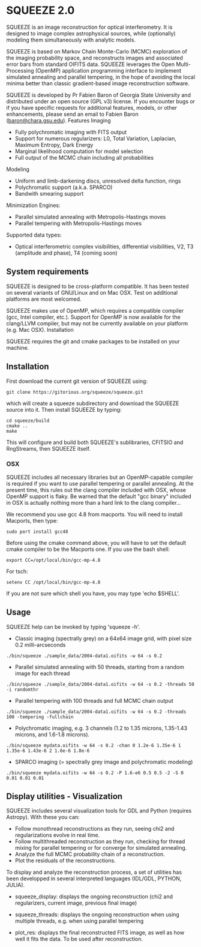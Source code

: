 # SQUEEZE 2.0 

SQUEEZE is an image reconstruction for optical interferometry. It is designed to image complex astrophysical sources, while (optionally) modeling them simultaneously with analytic models.

SQUEEZE is based on Markov Chain Monte-Carlo (MCMC) exploration of the imaging probability space, and reconstructs images and associated error bars from standard OIFITS data. SQUEEZE leverages the Open Multi-Processing (OpenMP) application programming interface to implement simulated annealing and parallel tempering, in the hope of avoiding the local minima better than classic gradient-based image reconstruction software.

SQUEEZE is developed by Pr Fabien Baron of Georgia State University and distributed under an open source (GPL v3) license. If you encounter bugs or if you have specific requests for additional features, models, or other enhancements, please send an email to Fabien Baron (baron@chara.gsu.edu).
Features
Imaging

* Fully polychromatic imaging with FITS output
*    Support for numerous regularizers: L0, Total Variation, Laplacian, Maximum Entropy, Dark Energy
*    Marginal likelihood computation for model selection
*    Full output of the MCMC chain including all probabilities

Modeling

*    Uniform and limb-darkening discs, unresolved delta function, rings
*    Polychromatic support (a.k.a. SPARCO)
*    Bandwith smearing support

Minimization Engines:

*    Parallel simulated annealing with Metropolis-Hastings moves
*    Parallel tempering with Metropolis-Hastings moves

Supported data types:

*   Optical interferometric complex visibilities, differential visibilities, V2, T3 (amplitude and phase), T4 (coming soon)

## System requirements

SQUEEZE is designed to be cross-platform compatible. It has been tested on several variants of GNU/Linux and on Mac OSX. Test on additional platforms are most welcomed.

SQUEEZE makes use of OpenMP, which requires a compatible compiler (gcc, Intel compiler, etc.). Support for OpenMP is now available for the clang/LLVM compiler, but may not be currently available on your platform (e.g. Mac OSX).
Installation

SQUEEZE requires the git and cmake packages to be installed on your machine.

## Installation

First download the current git version of SQUEEZE using:
```
git clone https://gitorious.org/squeeze/squeeze.git
```
which will create a squeeze subdirectory and download the SQUEEZE source into it.
Then install SQUEEZE by typing:
```
cd squeeze/build
cmake ..
make
```
This will configure and build both SQUEEZE's sublibraries, CFITSIO and RngStreams, then SQUEEZE itself.


### OSX

SQUEEZE includes all necessary libraries but an OpenMP-capable
compiler is required if you want to use parallel tempering or parallel
annealing. At the present time, this rules out the clang compiler included with
OSX, whose OpenMP support is flaky. Be warned that the default "gcc
binary" included in OSX is actually nothing more than a hard link to the clang compiler...

We recommend you use gcc 4.8 from macports. You will need to install Macports, then type:
```
sudo port install gcc48
```

Before using the cmake command above, you will have to set the default
cmake compiler to be the Macports one. If you use the bash shell:
```
export CC=/opt/local/bin/gcc-mp-4.8
```
For tsch:
```
setenv CC /opt/local/bin/gcc-mp-4.8
```
If you are not sure which shell you have, you may type 'echo $SHELL'.

## Usage

SQUEEZE help can be invoked by typing 'squeeze -h'.

*    Classic imaging (spectrally grey) on a 64x64 image grid, with pixel size 0.2 milli-arcseconds
```
./bin/squeeze ./sample_data/2004-data1.oifits -w 64 -s 0.2
```
*    Parallel simulated annealing with 50 threads, starting from a random image for each thread
```
./bin/squeeze ./sample_data/2004-data1.oifits -w 64 -s 0.2 -threads 50 -i randomthr
```
*    Parallel tempering with 100 threads and full MCMC chain output
```
./bin/squeeze ./sample_data/2004-data1.oifits -w 64 -s 0.2 -threads 100 -tempering -fullchain
```
*    Polychromatic imaging, e.g. 3 channels (1.2 to 1.35 microns, 1.35-1.43 microns, and 1.6-1.8 microns).
```
./bin/squeeze mydata.oifits -w 64 -s 0.2 -chan 0 1.2e-6 1.35e-6 1 1.35e-6 1.43e-6 2 1.6e-6 1.8e-6
```
*    SPARCO imaging (= spectrally grey image and polychromatic modeling)
```
./bin/squeeze mydata.oifits -w 64 -s 0.2 -P 1.6-e6 0.5 0.5 -2 -S 0 0.01 0.01 0.01
```

## Display utilities - Visualization

SQUEEZE includes several visualization tools for GDL and Python (requires Astropy). With these you can: 
* Follow monothread reconstructions as they run, seeing chi2 and regularizations evolve in real time. 
* Follow multithreaded reconstruction as they run, checking for thread mixing for parallel tempering or for converge for simulated annealing. 
* Analyze the full MCMC probability chain of a reconstruction. 
* Plot the residuals of the reconstructions.


To display and analyze the reconstruction process, a set of utilities
has been developped in several interpreted languages (IDL/GDL, PYTHON, JULIA).

* squeeze_display: displays the ongoing reconstruction (chi2 and regularizers,
current image, previous final image)

* squeeze_threads: displays the ongoing reconstruction when using multiple
threads, e.g. when using parallel tempering

* plot_res: displays the final reconstructed FITS image, as well as how well
it fits the data. To be used after reconstruction.
